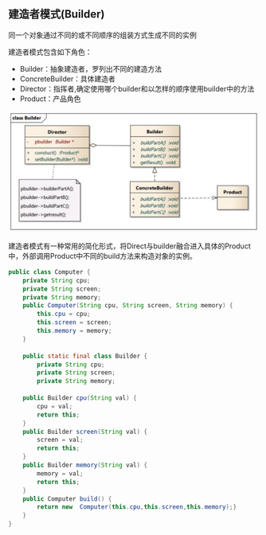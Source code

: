 ## 建造者模式(Builder)

同一个对象通过不同的或不同顺序的组装方式生成不同的实例

建造者模式包含如下角色：

* Builder：抽象建造者，罗列出不同的建造方法
* ConcreteBuilder：具体建造者
* Director：指挥者,确定使用哪个builder和以怎样的顺序使用builder中的方法
* Product：产品角色

![](./image/builder.png)


建造者模式有一种常用的简化形式，将Direct与builder融合进入具体的Product中，外部调用Product中不同的build方法来构造对象的实例。

```java
public class Computer { 
    private String cpu; 
    private String screen; 
    private String memory;   
    public Computer(String cpu, String screen, String memory) { 
        this.cpu = cpu; 
        this.screen = screen; 
        this.memory = memory;      
    } 

    public static final class Builder { 
        private String cpu; 
        private String screen; 
        private String memory;      
    
    public Builder cpu(String val) { 
        cpu = val; 
        return this; 
    } 
    public Builder screen(String val) { 
        screen = val; 
        return this; 
    } 
    public Builder memory(String val) { 
        memory = val; 
        return this; 
    }    
    public Computer build() {
        return new  Computer(this.cpu,this.screen,this.memory);} 
    } 
}  
```
